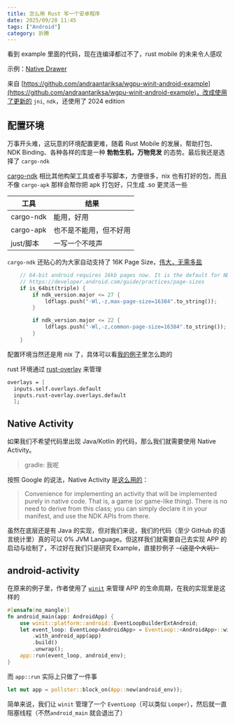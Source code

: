 ```yaml
---
title: 怎么用 Rust 写一个安卓程序
date: 2025/09/28 11:45
tags: ["Android"]
category: 折腾
---
```


看到 example 里面的代码，现在连编译都过不了，rust mobile 的未来令人感叹

<!-- more -->

示例：[Native Drawer](https://github.com/icewithcola/NativeDrawer)

来自 [https://github.com/andraantariksa/wgpu-winit-android-example](https://github.com/andraantariksa/wgpu-winit-android-example)，改成使用了更新的 `jni`, `ndk`，还使用了 2024 edition

## 配置环境
万事开头难，这玩意的环境配置更难，随着 Rust Mobile 的发展，帮助打包、NDK Binding、各种各样的库是一种 **勃勃生机，万物竞发** 的态势。最后我还是选择了 `cargo-ndk`

[cargo-ndk](https://github.com/bbqsrc/cargo-ndk) 相比其他构架工具或者手写脚本，方便很多，nix 也有打好的包，而且不像 `cargo-apk` 那样会帮你把 apk 打包好，只生成 .so 更灵活一些

|工具|结果|
|----|----|
|cargo-ndk|能用，好用|
|cargo-apk|也不是不能用，但不好用|
|just/脚本|一写一个不吱声|

`cargo-ndk` 还贴心的为大家自动支持了 16K Page Size，[伟大，无需多盐](https://github.com/bbqsrc/cargo-ndk/blob/87b29eee5c5be6e7e6f5e002e857df0885d6b470/src/cargo.rs#L181)
```rust
    // 64-bit android requires 16kb pages now. It is the default for NDK r28+.
    // https://developer.android.com/guide/practices/page-sizes
    if is_64bit(triple) {
        if ndk_version.major <= 27 {
            ldflags.push("-Wl,-z,max-page-size=16384".to_string());
        }

        if ndk_version.major <= 22 {
            ldflags.push("-Wl,-z,common-page-size=16384".to_string());
        }
    }
```

配置环境当然还是用 nix 了，具体可以看[我的例子](https://github.com/icewithcola/NativeDrawer/blob/main/flake.nix)里怎么跑的

rust 环境通过 [rust-overlay](https://github.com/oxalica/rust-overlay) 来管理
```nix
overlays = [ 
  inputs.self.overlays.default
  inputs.rust-overlay.overlays.default
  ];
```

## Native Activity
如果我们不希望代码里出现 Java/Kotlin 的代码，那么我们就需要使用 Native Activity。
> gradle: 我呢

按照 Google 的说法，Native Activity 是[这么用的](https://developer.android.com/reference/android/app/NativeActivity)：

> Convenience for implementing an activity that will be implemented purely in native code. That is, a game (or game-like thing). There is no need to derive from this class; you can simply declare it in your manifest, and use the NDK APIs from there.

虽然在底层还是有 Java 的实现，但对我们来说，我们的代码（至少 GitHub 的语言统计里）真的可以 0% JVM Language。但这样我们就需要自己去实现 APP 的启动与绘制了，不过好在我们只是研究 Example，直接抄例子 ~~（这是个大坑）~~

## android-activity
在原来的例子里，作者使用了 [`winit`](https://github.com/rust-windowing/winit) 来管理 APP 的生命周期，在我的实现里是这样的

```rust
#[unsafe(no_mangle)]
fn android_main(app: AndroidApp) {
    use winit::platform::android::EventLoopBuilderExtAndroid;
    let event_loop: EventLoop<AndroidApp> = EventLoop::<AndroidApp>::with_user_event()
        .with_android_app(app)
        .build()
        .unwrap();
    app::run(event_loop, android_env);
}
```

而 `app::run` 实际上只做了一件事
```rust
let mut app = pollster::block_on(App::new(android_env));
```

简单来说，我们让 `winit` 管理了一个 `EventLoop`（可以类似 `Looper`），然后就一直阻塞线程（不然`android_main` 就会退出了）

